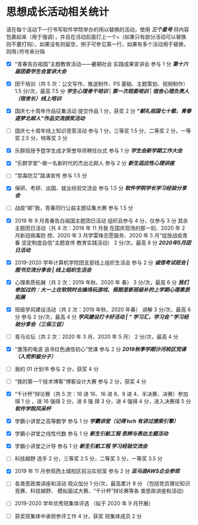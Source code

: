 # 思想成长活动相关统计

请在每个活动下一行书写软件学院举办的用以替换的活动，使用 **_三个星号_** 将内容包裹起来（用于强调），并且在活动前面打上一个`x`（如果只有部分活动可以替换则不要打钩），如果没有则留空，例子可参见第一行，如果有多个活动用于替换，则用`|`符号来分隔

-   [x]  “青春告白祖国”主题教育活动——暑期社会 实践成果宣讲会 参与 1 分
    **_第十六届团委学生会宣讲大会_**

-   [x] 团干培训（共 5 次：公文写作、推送制作、PS 基础、主题策划、视频制作） 1.5 分/次，最高 7.5 分
    **_学生心理骨干培训_** | **_第一次班委培训_** | **_宿舍心理负责人（宿舍长）线上培训_**

-   [x]  国庆七十周年作品征集活动 提交作品 1 分，获奖 2 分
    ***”献礼祖国七十载，青春逐梦北邮人“作品交流颁奖活动***

-   [ ] 国庆七十周年线上知识竞答活动 参与 1 分，三等奖 1.5 分，二等奖 2 分，一等奖 2.5 分，特等奖 3 分

-   [x] 乐群班授予暨学生成才荣誉导师聘任仪式 参与 1 分 
    ***学生会新学期工作大会***

-   [x] “乐群学堂”-做一名新时代的杰出北邮人 参与 2 分 
    ***新生适应性心理讲座***

-   [ ] "禁毒防艾”路演宣传 参与 1.5 分

-   [x] 保研、考研、出国、就业经验交流会 参与 1.5 分
    **_软件学院学长学习经验分享会_**

-   [ ] 战疫“邮”我，青春同行公益主题征集大赛 参与 1.5 分

-   [x] 2019 年 9 月青春告白祖国主题团日活动 组织且参与 4 分，仅参与 3 分 其余主题团日活动（共 4 次：2019 年 11 月我 在国庆现场的那一刻、2020 年 2 月新冠病毒防 控、2020 年 3 月学雷锋志愿服务、2020 年 5 月“绽放战疫青春 坚定制度自信”主题宣传 教育实践活动） 2 分/次，最高 8 分
    **_2020年5月团日活动_**

-   [x] 2019-2020 学年计算机学院团支部线上组织生活会 参与 2 分 
    ***诚信考试班会 | 图书交流分享会 | 线上组织生活会***

-   [x] 心理素质拓展（共 2 次：2019 年秋、2020 年 春） 3 分/次，最高 6 分
    **_我们参加过的：大一上在软院时去操场玩游戏、假期里新班级补的上学期心理素质拓展_**

-   [x] 班级学风建设活动（共 2 次：2019 年秋、2020 年春） 讲解 3 分/次，最高 6 分 参与 2 分/次，最高 4 分 ***学风建设打卡好活动 | “ 学习汇，学习会 ”学习经验分享会（三保三促）***

-   [ ] 青马论坛（共 2 次：2020 年 3 月、2020 年 5 月） 2 分/次，最高 4 分

-   [x] “激荡的电波 追寻红色通信初心”党课 参与 2 分
    **_2019秋季学期沙河校区党课（入党积极分子）_**

-   [ ] 我的 01 计划书 参与 2 分，获奖 4 分

-   [ ] “我的第一个技术博客”博客设计大赛 参与 2 分，获奖 4 分

-   [x] “千计杯”辩论赛（共 5 次：18 进 16、16 进 8、8 进 4、半决赛、决赛）参加得 1 分 ，进 16 强得 2 分，进 8 强 得 3 分，进 4 强得 4 分，进入决赛得 5 分
    **_软件学院风采杯_**

-   [x] 学霸小讲堂之高等数学 参与 1 分
    **_学霸讲堂（记得 hch 有讲过搜索引擎）_**

-   [x] 学霸小讲堂之线性代数 参与 1 分 ***新生引航工程 思辨与表达主题活动***

-   [x] 学霸小讲堂之计导 参与 1 分 ***新生引航工程 学习经验交流会***

-   [ ] 科技越野 选手 2 分，三等奖 2.5 分，二等奖 3 分，一等奖 3.5 分

-   [x] 2019 年 11 月参观西土城校区前沿实验室 参与 2 分 
    ***亚马逊AWS企业参观***

-   [ ] 各类思政类讲座和活动 观众加分 1 分/次，最高累计 8 分 （包括党员理论知识竞赛、科技越野、 模拟面试大赛、“千计杯”辩论赛等各 类思政讲座和活动）

-   [ ] 2019-2020 学年优秀班集体评选 （拟于 2020 年 9 月开展）

-   [ ] 获奖班集体中承担参评工作 4 分，获奖 班集体成员 2 分
